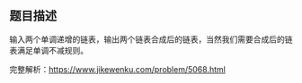 ## 题目描述
输入两个单调递增的链表，输出两个链表合成后的链表，当然我们需要合成后的链表满足单调不减规则。

完整解析：https://www.jikewenku.com/problem/5068.html
